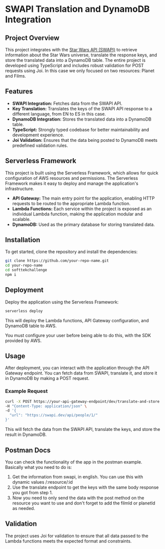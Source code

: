 # SWAPI Translation and DynamoDB Integration

## Project Overview

This project integrates with the [Star Wars API (SWAPI)](https://swapi.dev/) to retrieve information about the Star Wars universe, translate the response keys, and store the translated data into a DynamoDB table. The entire project is developed using TypeScript and includes robust validation for POST requests using Joi.
In this case we only focused on two resources: Planet and Films.

## Features

- **SWAPI Integration:** Fetches data from the SWAPI API.
- **Key Translation:** Translates the keys of the SWAPI API response to a different language, from EN to ES in this case.
- **DynamoDB Integration:** Stores the translated data into a DynamoDB table.
- **TypeScript:** Strongly typed codebase for better maintainability and development experience.
- **Joi Validation:** Ensures that the data being posted to DynamoDB meets predefined validation rules.

## Serverless Framework

This project is built using the Serverless Framework, which allows for quick configuration of AWS resources and permissions. The Serverless Framework makes it easy to deploy and manage the application's infrastructure.

- **API Gateway:** The main entry point for the application, enabling HTTP requests to be routed to the appropriate Lambda function.
- **Lambda Functions:** Each service within the project is exposed as an individual Lambda function, making the application modular and scalable.
- **DynamoDB:** Used as the primary database for storing translated data.

## Installation

To get started, clone the repository and install the dependencies:

```bash
git clone https://github.com/your-repo-name.git
cd your-repo-name
cd softtekchallenge
npm i
```

## Deployment

Deploy the application using the Serverless Framework:

```bash
serverless deploy
```

This will deploy the Lambda functions, API Gateway configuration, and DynamoDB table to AWS.

You must configure your user before being able to do this, with the SDK provided by AWS.

## Usage

After deployment, you can interact with the application through the API Gateway endpoint. You can fetch data from SWAPI, translate it, and store it in DynamoDB by making a POST request.

### Example Request

```bash
curl -X POST https://your-api-gateway-endpoint/dev/translate-and-store \
-H "Content-Type: application/json" \
-d '{
  "url": "https://swapi.dev/api/people/1/"
}'
```

This will fetch the data from the SWAPI API, translate the keys, and store the result in DynamoDB.

## Postman Docs

You can check the functionality of the app in the postman example. Basically what you need to do is:

1. Get the information from swapi, in english. You can use this with dynamic values /:resource/:id
2. Use the translate endpoint to get the keys with the same body response you got from step 1.
3. Now you need to only send the data with the post method on the resource you want to use and don't forget to add the filmId or planetId as needed.

## Validation

The project uses Joi for validation to ensure that all data passed to the Lambda functions meets the expected format and constraints.
